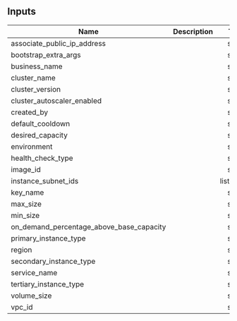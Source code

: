 ## Inputs

| Name | Description | Type | Default | Required |
|------|-------------|:----:|:-----:|:-----:|
| associate\_public\_ip\_address |  | string | n/a | yes |
| bootstrap\_extra\_args |  | string | `""` | no |
| business\_name |  | string | n/a | yes |
| cluster\_name |  | string | n/a | yes |
| cluster\_version |  | string | n/a | yes |
| cluster\_autoscaler_enabled |  | string | `"true"` | no |
| created\_by |  | string | n/a | yes |
| default\_cooldown |  | string | n/a | yes |
| desired\_capacity |  | string | n/a | yes |
| environment |  | string | n/a | yes |
| health\_check\_type |  | string | n/a | yes |
| image\_id |  | string | `""` | no |
| instance\_subnet\_ids |  | list(string) | n/a | yes |
| key\_name |  | string | n/a | yes |
| max\_size |  | string | n/a | yes |
| min\_size |  | string | n/a | yes |
| on\_demand\_percentage\_above\_base\_capacity |  | string | n/a | yes |
| primary\_instance\_type |  | string | n/a | yes |
| region |  | string | n/a | yes |
| secondary\_instance\_type |  | string | n/a | yes |
| service\_name |  | string | n/a | yes |
| tertiary\_instance\_type |  | string | n/a | yes |
| volume\_size |  | string | n/a | yes |
| vpc\_id |  | string | n/a | yes |
